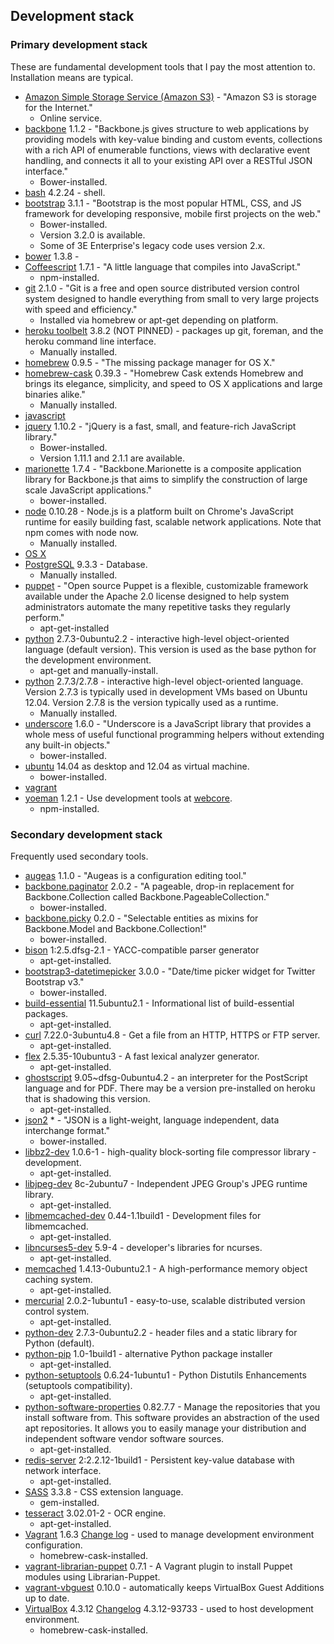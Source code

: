 ## Development stack

### Primary development stack

These are fundamental development tools that I pay the most attention to.  Installation means are typical.

- [Amazon Simple Storage Service (Amazon S3)](http://aws.amazon.com/s3/) - "Amazon S3 is storage for the Internet."
	- Online service.
- [backbone](http://backbonejs.org/) 1.1.2 - "Backbone.js gives structure to web applications by providing models with key-value binding and custom events, collections with a rich API of enumerable functions, views with declarative event handling, and connects it all to your existing API over a RESTful JSON interface."
	- Bower-installed.
- [bash](http://www.gnu.org/software/bash/manual/bashref.html) 4.2.24 - shell.
- [bootstrap](http://getbootstrap.com/) 3.1.1 - "Bootstrap is the most popular HTML, CSS, and JS framework for developing responsive, mobile first projects on the web."
	- Bower-installed.
	- Version 3.2.0 is available.
	- Some of 3E Enterprise's legacy code uses version 2.x.
- [bower]() 1.3.8 -
- [Coffeescript](https://www.npmjs.org/package/coffee-script) 1.7.1 - "A little language that compiles into JavaScript."
	- npm-installed.
- [git](http://git-scm.com/) 2.1.0 - "Git is a free and open source distributed version control system designed to handle everything from small to very large projects with speed and efficiency." 
	- Installed via homebrew or apt-get depending on platform.
- [heroku toolbelt](https://toolbelt.heroku.com/) 3.8.2 (NOT PINNED) - packages up git, foreman, and the heroku command line interface.
	- Manually installed.
- [homebrew](http://brew.sh/) 0.9.5 - "The missing package manager for OS X."
- [homebrew-cask](http://caskroom.io/) 0.39.3 - "Homebrew Cask extends Homebrew and brings its elegance, simplicity, and speed to OS X applications and large binaries alike."
	- Manually installed.
- [javascript](http://en.wikipedia.org/wiki/Javascript)
- [jquery](http://jquery.com/) 1.10.2 - "jQuery is a fast, small, and feature-rich JavaScript library."
	- Bower-installed.
	- Version 1.11.1 and 2.1.1 are available.
- [marionette](http://marionettejs.com/) 1.7.4 - "Backbone.Marionette is a composite application library for Backbone.js that aims to simplify the construction of large scale JavaScript applications."
	- bower-installed.
- [node](http://nodejs.org/) 0.10.28 - Node.js is a platform built on Chrome's JavaScript runtime for easily building fast, scalable network applications.  Note that npm comes with node now.
	- Manually installed.
- [OS X]()
- [PostgreSQL](http://www.postgresql.org/) 9.3.3 - Database.
	- Manually installed.
- [puppet](http://puppetlabs.com/) - "Open source Puppet is a flexible, customizable framework available under the Apache 2.0 license designed to help system administrators automate the many repetitive tasks they regularly perform."
	- apt-get-installed
- [python](http://packages.ubuntu.com/precise-updates/python) 2.7.3-0ubuntu2.2 - interactive high-level object-oriented language (default version).  This version is used as the base python for the development environment.
	- apt-get and manually-install.
- [python](https://www.python.org/) 2.7.3/2.7.8 - interactive high-level object-oriented language.  Version 2.7.3 is typically used in development VMs based on Ubuntu 12.04.  Version 2.7.8 is the version typically used as a runtime.
	- Manually installed.
- [underscore](http://underscorejs.org/) 1.6.0 - "Underscore is a JavaScript library that provides a whole mess of useful functional programming helpers without extending any built-in objects."
	- bower-installed.
- [ubuntu](http://www.ubuntu.com/) 14.04 as desktop and 12.04 as virtual machine.
	- bower-installed.
- [vagrant]()
- [yoeman](http://yeoman.io/) 1.2.1 - Use development tools at [webcore](https://github.com/ErikEvenson/webcore).
	- npm-installed.

### Secondary development stack

Frequently used secondary tools.
- [augeas](http://augeas.net/) 1.1.0 - "Augeas is a configuration editing tool."
- [backbone.paginator](https://github.com/backbone-paginator/backbone.paginator) 2.0.2 - "A pageable, drop-in replacement for Backbone.Collection called Backbone.PageableCollection."
	- bower-installed.
- [backbone.picky](https://github.com/derickbailey/backbone.picky) 0.2.0 - "Selectable entities as mixins for Backbone.Model and Backbone.Collection!"
	- bower-installed.
- [bison](http://packages.ubuntu.com/precise/bison) 1:2.5.dfsg-2.1 - YACC-compatible parser generator
	- apt-get-installed.
- [bootstrap3-datetimepicker](http://eonasdan.github.io/bootstrap-datetimepicker/) 3.0.0 - "Date/time picker widget for Twitter Bootstrap v3."
	- bower-installed.
- [build-essential](http://packages.ubuntu.com/precise-updates/build-essential) 11.5ubuntu2.1 - Informational list of build-essential packages.
	- apt-get-installed.
- [curl](http://packages.ubuntu.com/precise/curl) 7.22.0-3ubuntu4.8 - Get a file from an HTTP, HTTPS or FTP server.
	- apt-get-installed.
- [flex](http://packages.ubuntu.com/precise/flex) 2.5.35-10ubuntu3 - A fast lexical analyzer generator.
	- apt-get-installed.
- [ghostscript](http://packages.ubuntu.com/precise-updates/ghostscript) 9.05~dfsg-0ubuntu4.2 - an interpreter for the PostScript language and for PDF.  There may be a version pre-installed on heroku that is shadowing this version.
	- apt-get-installed.
- [json2](https://github.com/douglascrockford/JSON-js) * - "JSON is a light-weight, language independent, data interchange format."
	- bower-installed.
- [libbz2-dev](http://packages.ubuntu.com/precise/libbz2-dev) 1.0.6-1 - high-quality block-sorting file compressor library - development.
	- apt-get-installed.
- [libjpeg-dev](http://packages.ubuntu.com/precise/libjpeg-dev) 8c-2ubuntu7 - Independent JPEG Group's JPEG runtime library.
	- apt-get-installed.
- [libmemcached-dev](http://packages.ubuntu.com/precise/libmemcached-dev) 0.44-1.1build1 - Development files for libmemcached.
	- apt-get-installed.
- [libncurses5-dev](http://packages.ubuntu.com/precise/libncurses5-dev) 5.9-4 - developer's libraries for ncurses.
	- apt-get-installed.
- [memcached](http://packages.ubuntu.com/precise-updates/memcached) 1.4.13-0ubuntu2.1 - A high-performance memory object caching system.
	- apt-get-installed.
- [mercurial](http://packages.ubuntu.com/precise/mercurial) 2.0.2-1ubuntu1 - easy-to-use, scalable distributed version control system.
	- apt-get-installed.
- [python-dev](http://packages.ubuntu.com/precise-updates/python-dev) 2.7.3-0ubuntu2.2 - header files and a static library for Python (default).
- [python-pip](http://packages.ubuntu.com/precise/python-pip) 1.0-1build1 - alternative Python package installer
	- apt-get-installed.
- [python-setuptools](http://packages.ubuntu.com/precise/python-setuptools) 0.6.24-1ubuntu1 - Python Distutils Enhancements (setuptools compatibility).
	- apt-get-installed.
- [python-software-properties](http://packages.ubuntu.com/precise/python-software-properties) 0.82.7.7 - Manage the repositories that you install software from.  This software provides an abstraction of the used apt repositories.  It allows you to easily manage your distribution and independent software vendor software sources.
	- apt-get-installed.
- [redis-server](http://packages.ubuntu.com/precise/redis-server) 2:2.2.12-1build1 - Persistent key-value database with network interface.
	- apt-get-installed.
- [SASS](https://rubygems.org/gems/sass) 3.3.8 - CSS extension language.
	- gem-installed.
- [tesseract](http://packages.ubuntu.com/precise/tesseract-ocr) 3.02.01-2 - OCR engine.
	- apt-get-installed.
- [Vagrant](https://github.com/caskroom/homebrew-cask/blob/master/Casks/vagrant.rb) 1.6.3 [Change log](https://github.com/mitchellh/vagrant/blob/master/CHANGELOG.md) - used to manage development environment configuration.
	- homebrew-cask-installed.
- [vagrant-librarian-puppet](https://github.com/mhahn/vagrant-librarian-puppet) 0.7.1 - A Vagrant plugin to install Puppet modules using Librarian-Puppet.
- [vagrant-vbguest](https://github.com/dotless-de/vagrant-vbguest) 0.10.0 - automatically keeps VirtualBox Guest Additions up to date.
- [VirtualBox](https://github.com/caskroom/homebrew-cask/blob/master/Casks/virtualbox.rb) 4.3.12 [Changelog](https://www.virtualbox.org/wiki/Changelog) 4.3.12-93733 - used to host development environment.
	- homebrew-cask-installed.
